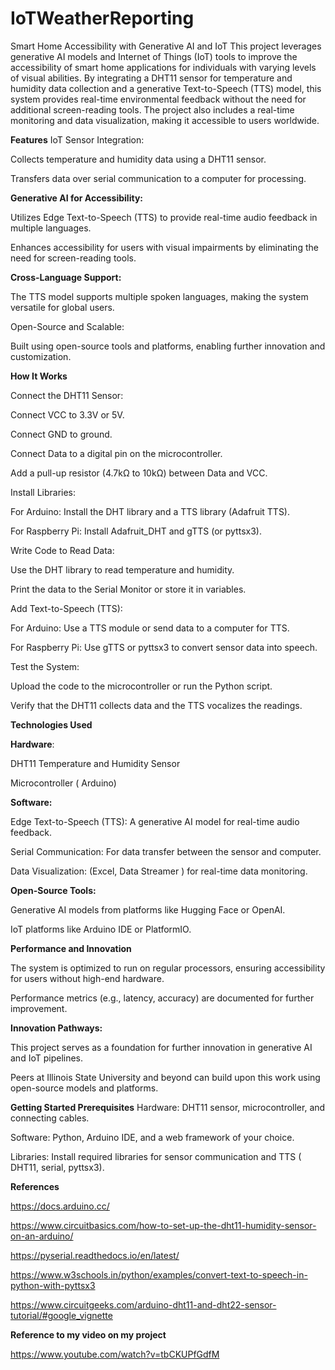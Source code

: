 # IoTWeatherReporting

Smart Home Accessibility with Generative AI and IoT
This project leverages generative AI models and Internet of Things (IoT) tools to improve the accessibility of smart home applications for individuals with varying levels of visual abilities. By integrating a DHT11 sensor for temperature and humidity data collection and a generative Text-to-Speech (TTS) model, this system provides real-time environmental feedback without the need for additional screen-reading tools. The project also includes a real-time monitoring and data visualization, making it accessible to users worldwide.

**Features**
IoT Sensor Integration:

Collects temperature and humidity data using a DHT11 sensor.

Transfers data over serial communication to a computer for processing.

**Generative AI for Accessibility:**

Utilizes Edge Text-to-Speech (TTS) to provide real-time audio feedback in multiple languages.

Enhances accessibility for users with visual impairments by eliminating the need for screen-reading tools.

**Cross-Language Support:**

The TTS model supports multiple spoken languages, making the system versatile for global users.

Open-Source and Scalable:

Built using open-source tools and platforms, enabling further innovation and customization.

**How It Works**

Connect the DHT11 Sensor:

Connect VCC to 3.3V or 5V.

Connect GND to ground.

Connect Data to a digital pin on the microcontroller.

Add a pull-up resistor (4.7kΩ to 10kΩ) between Data and VCC.

Install Libraries:

For Arduino: Install the DHT library and a TTS library (Adafruit TTS).

For Raspberry Pi: Install Adafruit_DHT and gTTS (or pyttsx3).

Write Code to Read Data:

Use the DHT library to read temperature and humidity.

Print the data to the Serial Monitor or store it in variables.

Add Text-to-Speech (TTS):

For Arduino: Use a TTS module or send data to a computer for TTS.

For Raspberry Pi: Use gTTS or pyttsx3 to convert sensor data into speech.

Test the System:

Upload the code to the microcontroller or run the Python script.

Verify that the DHT11 collects data and the TTS vocalizes the readings.

**Technologies Used**

**Hardware**:

DHT11 Temperature and Humidity Sensor

Microcontroller ( Arduino)

**Software:**

Edge Text-to-Speech (TTS): A generative AI model for real-time audio feedback.

Serial Communication: For data transfer between the sensor and computer.

Data Visualization: (Excel, Data Streamer ) for real-time data monitoring.

**Open-Source Tools:**

Generative AI models from platforms like Hugging Face or OpenAI.

IoT platforms like Arduino IDE or PlatformIO.

**Performance and Innovation**

The system is optimized to run on regular processors, ensuring accessibility for users without high-end hardware.

Performance metrics (e.g., latency, accuracy) are documented for further improvement.

**Innovation Pathways:**

This project serves as a foundation for further innovation in generative AI and IoT pipelines.

Peers at Illinois State University and beyond can build upon this work using open-source models and platforms.

**Getting Started
Prerequisites**
Hardware: DHT11 sensor, microcontroller, and connecting cables.

Software: Python, Arduino IDE, and a web framework of your choice.

Libraries: Install required libraries for sensor communication and TTS ( DHT11, serial, pyttsx3).


**References**

https://docs.arduino.cc/

https://www.circuitbasics.com/how-to-set-up-the-dht11-humidity-sensor-on-an-arduino/

https://pyserial.readthedocs.io/en/latest/

https://www.w3schools.in/python/examples/convert-text-to-speech-in-python-with-pyttsx3

https://www.circuitgeeks.com/arduino-dht11-and-dht22-sensor-tutorial/#google_vignette


**Reference to my video on my project**

https://www.youtube.com/watch?v=tbCKUPfGdfM

